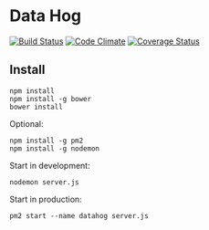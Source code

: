 # Data Hog

[![Build Status](https://travis-ci.org/teammaclean/dataHog.svg)](https://travis-ci.org/teammaclean/dataHog)
[![Code Climate](https://codeclimate.com/github/teammaclean/dataHog/badges/gpa.svg)](https://codeclimate.com/github/teammaclean/dataHog)
[![Coverage Status](https://coveralls.io/repos/teammaclean/dataHog/badge.svg?branch=master&service=github)](https://coveralls.io/github/teammaclean/dataHog?branch=master)


## Install

```
npm install
npm install -g bower
bower install
```

Optional:
```
npm install -g pm2
npm install -g nodemon
```

Start in development:
```
nodemon server.js
```

Start in production:
```
pm2 start --name datahog server.js
```

